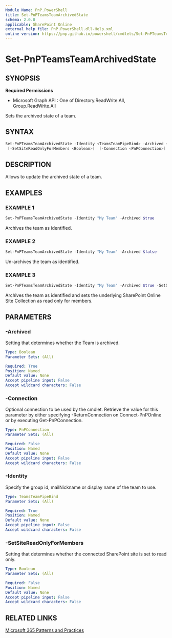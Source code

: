 ```yaml
---
Module Name: PnP.PowerShell
title: Set-PnPTeamsTeamArchivedState
schema: 2.0.0
applicable: SharePoint Online
external help file: PnP.PowerShell.dll-Help.xml
online version: https://pnp.github.io/powershell/cmdlets/Set-PnPTeamsTeamArchivedState.html
---
```

 
# Set-PnPTeamsTeamArchivedState

## SYNOPSIS

**Required Permissions**

  * Microsoft Graph API : One of Directory.ReadWrite.All, Group.ReadWrite.All

Sets the archived state of a team.

## SYNTAX

```powershell
Set-PnPTeamsTeamArchivedState -Identity <TeamsTeamPipeBind> -Archived <Boolean>
 [-SetSiteReadOnlyForMembers <Boolean>]  [-Connection <PnPConnection>] 
```

## DESCRIPTION

Allows to update the archived state of a team.

## EXAMPLES

### EXAMPLE 1
```powershell
Set-PnPTeamsTeamArchivedState -Identity "My Team" -Archived $true
```

Archives the team as identified.

### EXAMPLE 2
```powershell
Set-PnPTeamsTeamArchivedState -Identity "My Team" -Archived $false
```

Un-archives the team as identified.

### EXAMPLE 3
```powershell
Set-PnPTeamsTeamArchivedState -Identity "My Team" -Archived $true -SetSiteReadOnlyForMembers $true
```

Archives the team as identified and sets the underlying SharePoint Online Site Collection as read only for members.

## PARAMETERS

### -Archived
Setting that determines whether the Team is archived.

```yaml
Type: Boolean
Parameter Sets: (All)

Required: True
Position: Named
Default value: None
Accept pipeline input: False
Accept wildcard characters: False
```

### -Connection
Optional connection to be used by the cmdlet. Retrieve the value for this parameter by either specifying -ReturnConnection on Connect-PnPOnline or by executing Get-PnPConnection.

```yaml
Type: PnPConnection
Parameter Sets: (All)

Required: False
Position: Named
Default value: None
Accept pipeline input: False
Accept wildcard characters: False
```

### -Identity
Specify the group id, mailNickname or display name of the team to use.

```yaml
Type: TeamsTeamPipeBind
Parameter Sets: (All)

Required: True
Position: Named
Default value: None
Accept pipeline input: False
Accept wildcard characters: False
```

### -SetSiteReadOnlyForMembers
Setting that determines whether the connected SharePoint site is set to read only.

```yaml
Type: Boolean
Parameter Sets: (All)

Required: False
Position: Named
Default value: None
Accept pipeline input: False
Accept wildcard characters: False
```

## RELATED LINKS

[Microsoft 365 Patterns and Practices](https://aka.ms/m365pnp)


